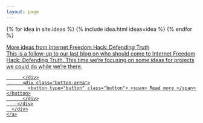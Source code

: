 ```yaml
---
layout: page
---
```


{% for idea in site.ideas %}
{% include idea.html ideas=idea %}
{% endfor %}

<div class="content-tile col-1-2">
  <div class="wrapper">
    <a href="https://hackforprivacy.org/post/internet-freedom-hack-defending-truth-what-should-we-do/">
      <div class="image-section" style="background-image: url('/assets/img/share.jpg');">
      </div>
      <div class="text-overlay">
        <div class="title-section">
          <span>  More ideas from Internet Freedom Hack: Defending Truth</span>
        </div>
        <div class="summary-section">
          <div class="text">
            <span> This is a follow-up to our last blog on who should come to Internet Freedom Hack: Defending Truth. This time we’re focusing on some ideas for projects we could do while we’re there.</span>

          </div>
          <div class="button-area">
            <button type="button" class="button"> <span> Read more </span> </button>
          </div>
        </div>
      </div>
    </a>
  </div>
</div>
